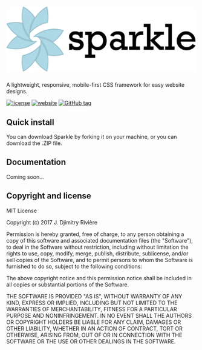 # [![Sparkle](dist/img/Logo_InColor_side.png)](https://jdriviere.github.io/sparkle-css)
A lightweight, responsive, mobile-first CSS framework for easy website designs.

[![license](https://img.shields.io/badge/license-MIT-yellow.svg)](https://github.com/jdriviere/sparkle-css/blob/master/LICENSE)
[![website](https://img.shields.io/badge/website-online-green.svg)](https://jdriviere.github.io/sparkle-css/)
[![GitHub tag](https://img.shields.io/badge/version-v1.1.1-blue.svg)](https://github.com/jdriviere/sparkle-css/releases/tag/v1.1.1)

## Quick install
You can download Sparkle by forking it on your machine, or you can download the .ZIP file.

## Documentation
Coming soon...

## Copyright and license
MIT License

Copyright (c) 2017 J. Djimitry Rivière

Permission is hereby granted, free of charge, to any person obtaining a copy of this software
and associated documentation files (the "Software"), to deal in the Software without restriction,
including without limitation the rights to use, copy, modify, merge, publish, distribute, sublicense,
and/or sell copies of the Software, and to permit persons to whom the Software is furnished to do so,
subject to the following conditions:

The above copyright notice and this permission notice shall be included in all copies or substantial
portions of the Software.

THE SOFTWARE IS PROVIDED "AS IS", WITHOUT WARRANTY OF ANY KIND, EXPRESS OR IMPLIED, INCLUDING BUT NOT
LIMITED TO THE WARRANTIES OF MERCHANTABILITY, FITNESS FOR A PARTICULAR PURPOSE AND NONINFRINGEMENT.
IN NO EVENT SHALL THE AUTHORS OR COPYRIGHT HOLDERS BE LIABLE FOR ANY CLAIM, DAMAGES OR OTHER LIABILITY,
WHETHER IN AN ACTION OF CONTRACT, TORT OR OTHERWISE, ARISING FROM, OUT OF OR IN CONNECTION WITH THE
SOFTWARE OR THE USE OR OTHER DEALINGS IN THE SOFTWARE.
